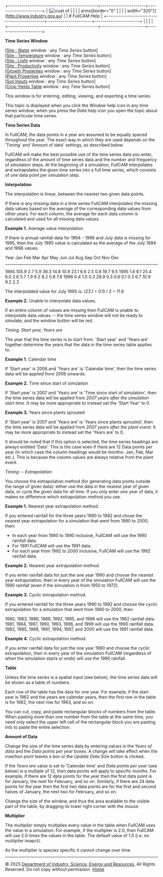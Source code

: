 +----------------------------------------------+-----------------------+-----------------------+
| [![coat of                                   |                       | [](index.htm)         |
| arms](imgs/DISER-inline_Mono.png){border="0" |                       |                       |
| width="320"}](http://www.industry.gov.au)    |                       | # FullCAM Help        |
+----------------------------------------------+-----------------------+-----------------------+
|                                              |                       |                       |
+----------------------------------------------+-----------------------+-----------------------+

**Time Series Window**

\[[Site : Water](12_Site_Water.htm) window : any *Time Series* button\]\
\[[Site : Temperature](13_Site_Temperature.htm) window : any *Time
Series* button\]\
\[[Site :
Light](http://www.fullcam.au/FullCAMServer2020/Help/35_Site_Light.htm)
window : any *Time Series* button\]\
\[[Site : Productivity](64_Site_Productivity.htm) window : any *Time
Series* button\]\
\[[Growth Properties](42_Growth%20Properties.htm) window : any *Time
Series* button\]\
\[[Plant Properties](43_Plant%20Properties.htm) window : any *Time
Series* button\]\
\[[Soil Inputs](193_Soil%20Inputs.htm) window : any *Time Series*
button\]\
\[[Crop Yields
Table](http://www.fullcam.au/FullCAMServer2020/Help/113_Crop%20Yields%20Table.htm)
window : any *Time Series* button\]

This window is for entering, editing, viewing, and exporting a time
series.

This topic is displayed when you click the *Window* help icon in any
time series window; when you press the *Data* help icon you open the
topic about that particular time series.

**Time Series Data**

In FullCAM, the data points in a year are assumed to be equally spaced
throughout the year. The exact way in which they are used depends on the
'Timing' and 'Amount of data' settings, as described below.

FullCAM will make the best possible use of the time series data you
enter, regardless of the amount of time series data and the number and
frequency of simulation steps. At the beginning of a simulation, FullCAM
interpolates and extrapolates the given time series into a full time
series, which consists of one data point per simulation step.

**Interpolation**

The interpolation is linear, between the nearest two given data points.

If there is any missing data in a time series FullCAM interpolates the
missing data values based on the average of the corresponding data
values from other years. For each column, the average for each data
column is calculated and used for all missing data values.

**Example 1.** Average value interpolation.

If there is annual rainfall data for 1994 - 1996 and July data is
missing for 1995, then the July 1995 value is calculated as the average
of the July 1994 and 1996 values.

  Year   Jan     Feb   Mar    Apr    May    Jun    Jul    Aug   Sep   Oct    Nov    Dec
  ------ ------- ----- ------ ------ ------ ------ ------ ----- ----- ------ ------ -----
  1994   105.9   2.7   5.9    36.3   14.8   10.9   23.1   6.6   2.5   0.8    19.7   9.5
  1995   1.6     6.1   25.4   6.0    2.6    5.7           1.9   9.2   8.2    0.8    7.6
  1996   0.4     1.0   0.3    28.9   0.3    0.6    0.1    0.3   6.7   10.9   9.2    2.2

The interpolated value for July 1995 is: (23.1 + 0.1) / 2 = 11.6

**Example 2.** Unable to interpolate data values.

If an entire column of values are missing then FullCAM is unable to
interpolate data values \-- the time series window will not be ready to
simulate, and the window button will be red.

*Timing: Start year, Years are*

The year that the time series is to start from. 'Start year' and 'Years
are' together determine the years that the data in the time series table
applies to.

**Example 1.** Calendar time

If 'Start year' is 2006 and 'Years are' is 'Calendar time', then the
time series data will be applied from 2006 onwards.

**Example 2.** Time since start of simulation

If 'Start year' is 2007 and 'Years are' is 'Time since start of
simulation', then the time series data will be applied from *2007 years
after the simulation start time*. It may be more appropriate to instead
set the 'Start Year' to 0.

**Example 3.** Years since plants sprouted

If 'Start year' is 2007 and 'Years are' is 'Years since plants
sprouted', then the time series data will be applied from *2007 years
after the plant event*. It may be more appropriate to instead set the
'Years are' to 0.

It should be noted that if this option is selected, the time series
headings are always entitled 'Data'. This is the case even if there are
12 Data points per year (in which case the column headings would be
months- Jan, Feb, Mar etc.). This is because the column values are
always relative from the plant event.

*Timing \-- Extrapolation*

You choose the extrapolation method (for generating data points outside
the range of given data): either use the data in the nearest year of
given data, or cycle the given data for all time. If you only enter one
year of data, it makes no difference which extrapolation method you use.

**Example 1.** Nearest year extrapolation method.

If you entered rainfall for the three years 1990 to 1992 and chose the
nearest year extrapolation for a simulation that went from 1980 to 2000,
then:

- In each year from 1980 to 1990 inclusive, FullCAM will use the 1990
  rainfall data.
- For 1991 FullCAM will use the 1991 data.
- For each year from 1992 to 2000 inclusive, FullCAM will use the 1992
  rainfall data.

**Example 2.** Nearest year extrapolation method.

If you enter rainfall data for just the one year 1990 and choose the
nearest year extrapolation, then in every year of the simulation FullCAM
will use the 1990 rainfall (even if the simulation is from 1950 to
1972).

**Example 3**. Cyclic extrapolation method.

If you entered rainfall for the three years 1990 to 1992 and choose the
cyclic extrapolation for a simulation that went from 1980 to 2000, then:

1980, 1983, 1986, 1989, 1992, 1995, and 1998 will use the 1992 rainfall
data.\
1981, 1984, 1987, 1990, 1993, 1996, and 1999 will use the 1990 rainfall
data.\
1982, 1985, 1988, 1991, 1994, 1997, and 2000 will use the 1991 rainfall
data.

**Example 4.** Cyclic extrapolation method.

If you enter rainfall data for just the one year 1990 and choose the
cyclic extrapolation, then in every year of the simulation FullCAM
(regardless of when the simulation starts or ends) will use the 1990
rainfall.

**Table**

Unless the time series is a spatial input (see below), the time series
data will be shown as a table of numbers.

Each row of the table has the data for one year. For example, if the
start year is 1962 and the years are calendar years, then the first row
in the table is for 1962, the next row for 1963, and so on.

You can cut, copy, and paste rectangular blocks of numbers from the
table. When pasting more than one number from the table at the same
time, you need only select the upper left cell of the rectangular block
you are pasting into to paste the entire selection.

**Amount of Data**

Change the size of the time series data by entering values in the *Years
of data* and the *Data points per year* boxes. A change will take effect
when the insertion point leaves a box or the *Update Data Siz*e button
is clicked.

If the *Years are* value is set to 'Calendar time' and *Data points per
year* (see below) is a multiple of 12, then data points will apply to
specific months. For example, if there are 12 data points for the year
then the first data point is for January, the next for February, and so
on. Similarly, if there are 24 data points for the year then the first
two data points are for the first and second halves of January, the next
two for February, and so on.

Change the size of the window, and thus the area available to the
visible part of the table, by dragging its lower right corner with the
mouse.

**Multiplier**

The *multiplier* simply multiplies every value in the table when FullCAM
uses the value in a simulation. For example, if the multiplier is 2.0,
then FullCAM will use 2.0 times the values in the table. The default
value of 1.0 (i.e. no multiplier imapct).

As the multiplier is species specific it cannot change over time.

------------------------------------------------------------------------

© 2025 [Department of Industry, Science, Energy and
Resources](http://www.industry.gov.au "Department of Industry, Science, Energy and Resources"),
All Rights Reserved. Do not copy without permission.
[Home](index.htm "help index")
